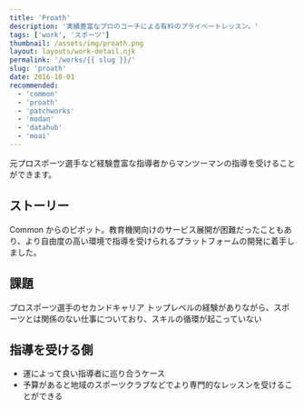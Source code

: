```yaml
---
title: 'Proath'
description: '実績豊富なプロのコーチによる有料のプライベートレッスン。'
tags: ['work', 'スポーツ']
thumbnail: /assets/img/proath.png
layout: layouts/work-detail.njk
permalink: '/works/{{ slug }}/'
slug: 'proath'
date: 2016-10-01
recommended:
  - 'common'
  - 'proath'
  - 'patchworks'
  - 'modan'
  - 'datahub'
  - 'moai'
---
```


元プロスポーツ選手など経験豊富な指導者からマンツーマンの指導を受けることができます。

## ストーリー

Common からのピボット。教育機関向けのサービス展開が困難だったこともあり、より自由度の高い環境で指導を受けられるプラットフォームの開発に着手しました。

## 課題

プロスポーツ選手のセカンドキャリア
トップレベルの経験がありながら、スポーツとは関係のない仕事についており、スキルの循環が起こっていない

## 指導を受ける側

- 運によって良い指導者に巡り合うケース
- 予算があると地域のスポーツクラブなどでより専門的なレッスンを受けることができる

